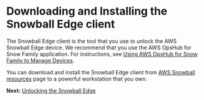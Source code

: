 # Downloading and Installing the Snowball Edge client<a name="download-the-client"></a>

The Snowball Edge client is the tool that you use to unlock the AWS Snowball Edge device\. We recommend that you use the AWS OpsHub for Snow Family application\. For instructions, see [Using AWS OpsHub for Snow Family to Manage Devices](aws-opshub.md)\.

You can download and install the Snowball Edge client from [AWS Snowball resources](https://aws.amazon.com/snowball/resources/) page to a powerful workstation that you own\.

**Next:** [Unlocking the Snowball Edge](unlockdevice.md) 